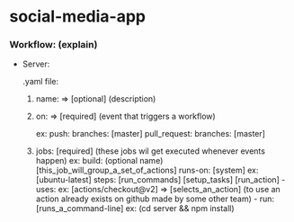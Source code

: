 # social-media-app





### Workflow: (explain)

- Server:
    
    .yaml file:
    1. name: => [optional] (description)
    2. on: => [required] (event that triggers a workflow)

        ex: push:
                branches: [master]
            pull_request: 
                branches: [master]
    3. jobs: [required] (these jobs wil get executed whenever events happen)
        ex:
        build: (optional name) [this_job_will_group_a_set_of_actions]
            runs-on: [system] ex: [ubuntu-latest]
            steps: [run_commands] [setup_tasks] [run_action]
            - uses: ex: [actions/checkout@v2] => [selects_an_action] (to use an action already exists on github
               made by some other team)
            - run: [runs_a_command-line] ex: (cd server && npm install)
            